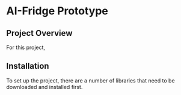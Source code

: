 # AI-Fridge Prototype

## Project Overview
For this project, 

## Installation

To set up the project, there are a number of libraries that need to be downloaded and installed first.
